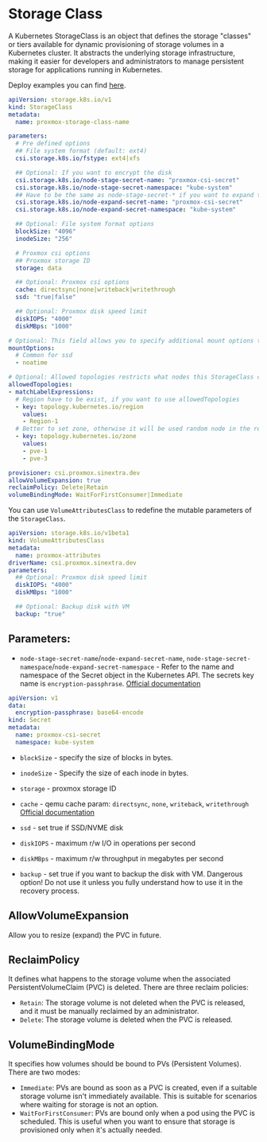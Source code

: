 # Storage Class

A Kubernetes StorageClass is an object that defines the storage "classes" or tiers available for dynamic provisioning of storage volumes in a Kubernetes cluster. It abstracts the underlying storage infrastructure, making it easier for developers and administrators to manage persistent storage for applications running in Kubernetes.

Deploy examples you can find [here](deploy/).

```yaml
apiVersion: storage.k8s.io/v1
kind: StorageClass
metadata:
  name: proxmox-storage-class-name

parameters:
  # Pre defined options
  ## File system format (default: ext4)
  csi.storage.k8s.io/fstype: ext4|xfs

  ## Optional: If you want to encrypt the disk
  csi.storage.k8s.io/node-stage-secret-name: "proxmox-csi-secret"
  csi.storage.k8s.io/node-stage-secret-namespace: "kube-system"
  ## Have to be the same as node-stage-secret-* if you want to expand the volume
  csi.storage.k8s.io/node-expand-secret-name: "proxmox-csi-secret"
  csi.storage.k8s.io/node-expand-secret-namespace: "kube-system"

  ## Optional: File system format options
  blockSize: "4096"
  inodeSize: "256"

  # Proxmox csi options
  ## Proxmox storage ID
  storage: data

  ## Optional: Proxmox csi options
  cache: directsync|none|writeback|writethrough
  ssd: "true|false"

  ## Optional: Proxmox disk speed limit
  diskIOPS: "4000"
  diskMBps: "1000"

# Optional: This field allows you to specify additional mount options to be applied when the volume is mounted on the node
mountOptions:
  # Common for ssd
  - noatime

# Optional: Allowed topologies restricts what nodes this StorageClass can be used on
allowedTopologies:
- matchLabelExpressions:
  # Region have to be exist, if you want to use allowedTopologies
  - key: topology.kubernetes.io/region
    values:
    - Region-1
  # Better to set zone, otherwise it will be used random node in the region
  - key: topology.kubernetes.io/zone
    values:
    - pve-1
    - pve-3

provisioner: csi.proxmox.sinextra.dev
allowVolumeExpansion: true
reclaimPolicy: Delete|Retain
volumeBindingMode: WaitForFirstConsumer|Immediate
```

You can use `VolumeAttributesClass` to redefine the mutable parameters of the `StorageClass`.

```yaml
apiVersion: storage.k8s.io/v1beta1
kind: VolumeAttributesClass
metadata:
  name: proxmox-attributes
driverName: csi.proxmox.sinextra.dev
parameters:
  ## Optional: Proxmox disk speed limit
  diskIOPS: "4000"
  diskMBps: "1000"

  ## Optional: Backup disk with VM
  backup: "true"
```

## Parameters:

* `node-stage-secret-name`/`node-expand-secret-name`,  `node-stage-secret-namespace`/`node-expand-secret-namespace` - Refer to the name and namespace of the Secret object in the Kubernetes API. The secrets key name is `encryption-passphrase`. [Official documentation](https://kubernetes-csi.github.io/docs/secrets-and-credentials-storage-class.html)

```yaml
apiVersion: v1
data:
  encryption-passphrase: base64-encode
kind: Secret
metadata:
  name: proxmox-csi-secret
  namespace: kube-system
```

* `blockSize` - specify the size of blocks in bytes.
* `inodeSize` - Specify the size of each inode in bytes.

* `storage` - proxmox storage ID
* `cache` - qemu cache param: `directsync`, `none`, `writeback`, `writethrough` [Official documentation](https://pve.proxmox.com/wiki/Performance_Tweaks)
* `ssd` - set true if SSD/NVME disk

* `diskIOPS` - maximum r/w I/O in operations per second
* `diskMBps` - maximum r/w throughput in megabytes per second

* `backup` - set true if you want to backup the disk with VM. Dangerous option! Do not use it unless you fully understand how to use it in the recovery process.

## AllowVolumeExpansion

Allow you to resize (expand) the PVC in future.

## ReclaimPolicy

It defines what happens to the storage volume when the associated PersistentVolumeClaim (PVC) is deleted. There are three reclaim policies:

* `Retain`: The storage volume is not deleted when the PVC is released, and it must be manually reclaimed by an administrator.
* `Delete`: The storage volume is deleted when the PVC is released.

## VolumeBindingMode

It specifies how volumes should be bound to PVs (Persistent Volumes). There are two modes:

* `Immediate`: PVs are bound as soon as a PVC is created, even if a suitable storage volume isn't immediately available. This is suitable for scenarios where waiting for storage is not an option.
* `WaitForFirstConsumer`: PVs are bound only when a pod using the PVC is scheduled. This is useful when you want to ensure that storage is provisioned only when it's actually needed.
